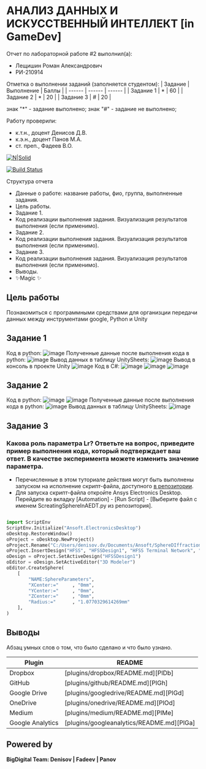 # АНАЛИЗ ДАННЫХ И ИСКУССТВЕННЫЙ ИНТЕЛЛЕКТ [in GameDev]
Отчет по лабораторной работе #2 выполнил(а):
- Лещишин Роман Александрович
- РИ-210914

Отметка о выполнении заданий (заполняется студентом):
| Задание | Выполнение | Баллы |
| ------ | ------ | ------ |
| Задание 1 | * | 60 |
| Задание 2 | * | 20 |
| Задание 3 | # | 20 |

знак "*" - задание выполнено; знак "#" - задание не выполнено;

Работу проверили:
- к.т.н., доцент Денисов Д.В.
- к.э.н., доцент Панов М.А.
- ст. преп., Фадеев В.О.

[![N|Solid](https://cldup.com/dTxpPi9lDf.thumb.png)](https://nodesource.com/products/nsolid)

[![Build Status](https://travis-ci.org/joemccann/dillinger.svg?branch=master)](https://travis-ci.org/joemccann/dillinger)

Структура отчета

- Данные о работе: название работы, фио, группа, выполненные задания.
- Цель работы.
- Задание 1.
- Код реализации выполнения задания. Визуализация результатов выполнения (если применимо).
- Задание 2.
- Код реализации выполнения задания. Визуализация результатов выполнения (если применимо).
- Задание 3.
- Код реализации выполнения задания. Визуализация результатов выполнения (если применимо).
- Выводы.
- ✨Magic ✨

## Цель работы
Познакомиться с программными средствами для организции передачи данных между инструментами google, Python и Unity

## Задание 1
Код в python:
![image](https://user-images.githubusercontent.com/114608473/195446599-46d4b847-2e38-435d-9828-7883115bea18.png)
Полученные данные после выполнения кода в python:
![image](https://user-images.githubusercontent.com/114608473/195199283-7405f74e-ace9-45ef-b2ae-792311952fa9.png)
Вывод данных в таблицу UnitySheets:
![image](https://user-images.githubusercontent.com/114608473/195199513-5abae065-a196-4740-bf3a-ff05da0d4454.png)
Вывод в консоль в проекте Unity
![image](https://user-images.githubusercontent.com/114608473/195199792-3b7c4707-a9a5-4629-8712-90530c873b9e.png)
Код в C#:
![image](https://user-images.githubusercontent.com/114608473/195441159-fd9a5468-25eb-4d98-b5b4-be33223a2f66.png)
![image](https://user-images.githubusercontent.com/114608473/195441218-f2f670f7-5932-4fd0-bcf2-4a46adc31a35.png)
![image](https://user-images.githubusercontent.com/114608473/195441285-111fef2f-33be-4faf-8cc2-730f0cc56c7e.png)
## Задание 2
Код в python:
![image](https://user-images.githubusercontent.com/114608473/195447104-c33fe88c-4e58-484e-91b1-eadc511d6fa6.png)
![image](https://user-images.githubusercontent.com/114608473/195444607-57e41c61-06c1-44cc-87e8-bf801af2085e.png)
Полученные данные после выполнения кода в python:
![image](https://user-images.githubusercontent.com/114608473/195443905-0f5724c1-2c67-43b5-b50e-3dab760ee7c6.png)
Вывод данных в таблицу UnitySheets:
![image](https://user-images.githubusercontent.com/114608473/195444489-0c36c44a-bead-4265-b645-cf48f03b3bc0.png)
## Задание 3
### Какова роль параметра Lr? Ответьте на вопрос, приведите пример выполнения кода, который подтверждает ваш ответ. В качестве эксперимента можете изменить значение параметра.

- Перечисленные в этом туториале действия могут быть выполнены запуском на исполнение скрипт-файла, доступного [в репозитории](https://github.com/Den1sovDm1triy/hfss-scripting/blob/main/ScreatingSphereInAEDT.py).
- Для запуска скрипт-файла откройте Ansys Electronics Desktop. Перейдите во вкладку [Automation] - [Run Script] - [Выберите файл с именем ScreatingSphereInAEDT.py из репозитория].

```py

import ScriptEnv
ScriptEnv.Initialize("Ansoft.ElectronicsDesktop")
oDesktop.RestoreWindow()
oProject = oDesktop.NewProject()
oProject.Rename("C:/Users/denisov.dv/Documents/Ansoft/SphereDIffraction.aedt", True)
oProject.InsertDesign("HFSS", "HFSSDesign1", "HFSS Terminal Network", "")
oDesign = oProject.SetActiveDesign("HFSSDesign1")
oEditor = oDesign.SetActiveEditor("3D Modeler")
oEditor.CreateSphere(
	[
		"NAME:SphereParameters",
		"XCenter:="		, "0mm",
		"YCenter:="		, "0mm",
		"ZCenter:="		, "0mm",
		"Radius:="		, "1.0770329614269mm"
	], 
)

```

## Выводы

Абзац умных слов о том, что было сделано и что было узнано.

| Plugin | README |
| ------ | ------ |
| Dropbox | [plugins/dropbox/README.md][PlDb] |
| GitHub | [plugins/github/README.md][PlGh] |
| Google Drive | [plugins/googledrive/README.md][PlGd] |
| OneDrive | [plugins/onedrive/README.md][PlOd] |
| Medium | [plugins/medium/README.md][PlMe] |
| Google Analytics | [plugins/googleanalytics/README.md][PlGa] |

## Powered by

**BigDigital Team: Denisov | Fadeev | Panov**
